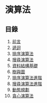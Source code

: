 # 演算法

## 目錄

1. [前言](https://github.com/xixa3333/algorithm/blob/main/%E5%89%8D%E8%A8%80.md)
2. [遞迴](https://github.com/xixa3333/algorithm/blob/main/%E9%81%9E%E8%BF%B4.md)
3. [排序演算法](https://github.com/xixa3333/algorithm/blob/main/%E6%8E%92%E5%BA%8F%E6%BC%94%E7%AE%97%E6%B3%95.md)
4. [搜尋演算法]()
5. [資料結構基礎]()
6. [樹與圖]()
7. [排序演算法進階]()
8. [搜尋演算法進階]()
9. [動態規劃]()
10. [貪心演算法]()
